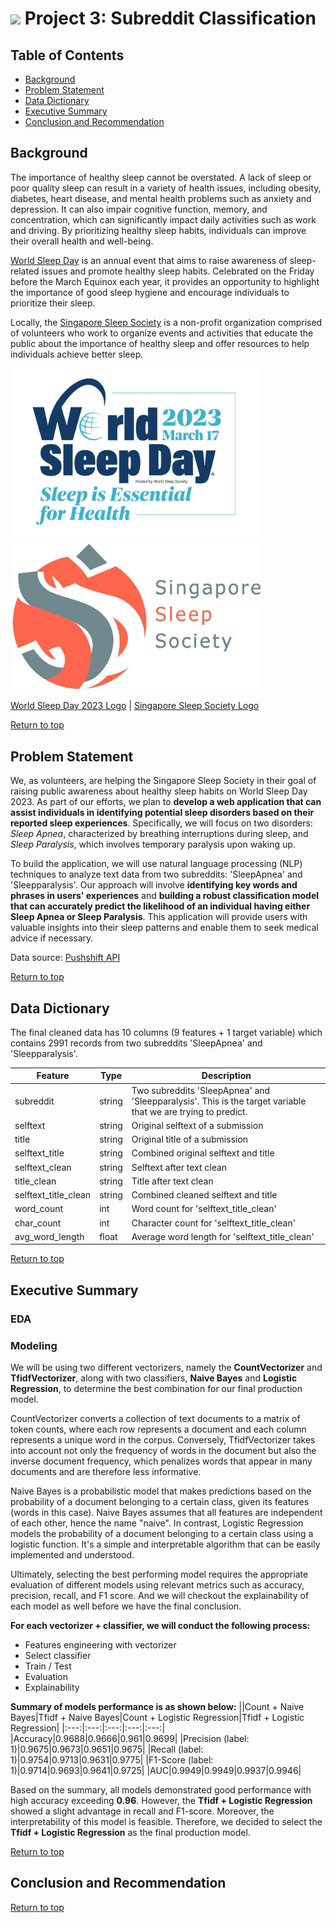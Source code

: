 # ![](https://ga-dash.s3.amazonaws.com/production/assets/logo-9f88ae6c9c3871690e33280fcf557f33.png) Project 3: Subreddit Classification

## Table of Contents
- [Background](#Background)  
- [Problem Statement](#Problem-Statement) 
- [Data Dictionary](#Data-Dictionary)
- [Executive Summary](#Executive-Summary)
- [Conclusion and Recommendation](#Conclusion-and-Recommendation)  

## Background
The importance of healthy sleep cannot be overstated. A lack of sleep or poor quality sleep can result in a variety of health issues, including obesity, diabetes, heart disease, and mental health problems such as anxiety and depression. It can also impair cognitive function, memory, and concentration, which can significantly impact daily activities such as work and driving. By prioritizing healthy sleep habits, individuals can improve their overall health and well-being.

[World Sleep Day](https://worldsleepday.org/) is an annual event that aims to raise awareness of sleep-related issues and promote healthy sleep habits. Celebrated on the Friday before the March Equinox each year, it provides an opportunity to highlight the importance of good sleep hygiene and encourage individuals to prioritize their sleep.

Locally, the [Singapore Sleep Society](http://singaporesleepsociety.org/) is a non-profit organization comprised of volunteers who work to organize events and activities that educate the public about the importance of healthy sleep and offer resources to help individuals achieve better sleep.

<img src="images/WSD23-LOGO_STACKED.jpg" width="400"/> <img src="images/SSS.jpg" width="400"/>

[World Sleep Day 2023 Logo](https://worldsleepday.org/toolkit) | [Singapore Sleep Society Logo](https://www.facebook.com/people/Singapore-Sleep-Society/100054198923611/)

[Return to top](#Table-of-Contents)  

## Problem Statement
We, as volunteers, are helping the Singapore Sleep Society in their goal of raising public awareness about healthy sleep habits on World Sleep Day 2023. As part of our efforts, we plan to **develop a web application that can assist individuals in identifying potential sleep disorders based on their reported sleep experiences**. Specifically, we will focus on two disorders: *Sleep Apnea*, characterized by breathing interruptions during sleep, and *Sleep Paralysis*, which involves temporary paralysis upon waking up.

To build the application, we will use natural language processing (NLP) techniques to analyze text data from two subreddits: 'SleepApnea' and 'Sleepparalysis'. Our approach will involve **identifying key words and phrases in users' experiences** and **building a robust classification model that can accurately predict the likelihood of an individual having either Sleep Apnea or Sleep Paralysis**. This application will provide users with valuable insights into their sleep patterns and enable them to seek medical advice if necessary.

Data source: [Pushshift API](https://github.com/pushshift/api)

[Return to top](#Table-of-Contents)  

## Data Dictionary
The final cleaned data has 10 columns (9 features + 1 target variable) which contains 2991 records from two subreddits 'SleepApnea' and 'Sleepparalysis'.

|Feature|Type|Description| 
|---|---|---|
|subreddit|string|Two subreddits 'SleepApnea' and 'Sleepparalysis'. This is the target variable that we are trying to predict.|
|selftext|string|Original selftext of a submission|
|title|string|Original title of a submission|
|selftext_title|string|Combined original selftext and title|
|selftext_clean|string|Selftext after text clean|
|title_clean|string|Title after text clean|
|selftext_title_clean|string|Combined cleaned selftext and title|
|word_count|int|Word count for 'selftext_title_clean'|
|char_count|int|Character count for 'selftext_title_clean'|
|avg_word_length|float|Average word length for 'selftext_title_clean'|

[Return to top](#Table-of-Contents)

## Executive Summary

### EDA






### Modeling
We will be using two different vectorizers, namely the **CountVectorizer** and **TfidfVectorizer**, along with two classifiers, **Naive Bayes** and **Logistic Regression**, to determine the best combination for our final production model. 

CountVectorizer converts a collection of text documents to a matrix of token counts, where each row represents a document and each column represents a unique word in the corpus. Conversely, TfidfVectorizer takes into account not only the frequency of words in the document but also the inverse document frequency, which penalizes words that appear in many documents and are therefore less informative. 

Naive Bayes is a probabilistic model that makes predictions based on the probability of a document belonging to a certain class, given its features (words in this case). Naive Bayes assumes that all features are independent of each other, hence the name "naive". In contrast, Logistic Regression models the probability of a document belonging to a certain class using a logistic function. It's a simple and interpretable algorithm that can be easily implemented and understood. 

Ultimately, selecting the best performing model requires the appropriate evaluation of different models using relevant metrics such as accuracy, precision, recall, and F1 score. And we will checkout the explainability of each model as well before we have the final conclusion.  

**For each vectorizer + classifier, we will conduct the following process:**
- Features engineering with vectorizer
- Select classifier
- Train / Test
- Evaluation
- Explainability

**Summary of models performance is as shown below:** 
||Count + Naive Bayes|Tfidf + Naive Bayes|Count + Logistic Regression|Tfidf + Logistic Regression|
|:---:|:---:|:---:|:---:|:---:|
|Accuracy|0.9688|0.9666|0.961|0.9699|
|Precision (label: 1)|0.9675|0.9673|0.9651|0.9675|
|Recall (label: 1)|0.9754|0.9713|0.9631|0.9775|
|F1-Score (label: 1)|0.9714|0.9693|0.9641|0.9725|
|AUC|0.9949|0.9949|0.9937|0.9946|

Based on the summary, all models demonstrated good performance with high accuracy exceeding **0.96**. However, the **Tfidf + Logistic Regression** showed a slight advantage in recall and F1-score. Moreover, the interpretability of this model is feasible. Therefore, we decided to select the **Tfidf + Logistic Regression** as the final production model. 

[Return to top](#Table-of-Contents)

## Conclusion and Recommendation  



[Return to top](#Table-of-Contents)  

